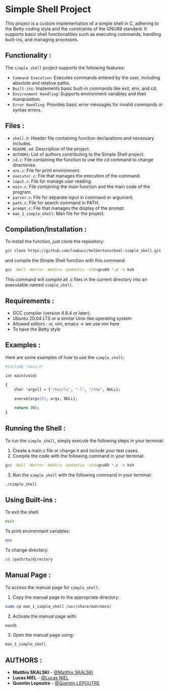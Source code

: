 # Simple Shell Project

This project is a custom implementation of a simple shell in C, adhering to the Betty coding style and the constraints of the GNU89 standard. It supports basic shell functionalities such as executing commands, handling built-ins, and managing processes.

## Functionality :

The `simple_shell` project supports the following features:

- `Command Execution`: Executes commands entered by the user, including absolute and relative paths.
- `Built-ins`: Implements basic built-in commands like exit, env, and cd.
- `Environment Handling`: Supports environment variables and their manipulation.
- `Error Handling`: Provides basic error messages for invalid commands or syntax errors.

## Files :

- `shell.h`: Header file containing function declarations and necessary includes.
- `README.md`: Description of the project.
- `AUTHORS`: List of authors contributing to the Simple Shell project.
- `cd.c`: File containing the function to use the cd command to change directories.
- `env.c`: File for print environment.
- `executor.c`: File that manages the execution of the command.
- `input.c`: File for manage user reading.
- `main.c`: File containing the main function and the main code of the program.
- `parser.c`: File for séparate input in command or argument.
- `path.c`: File for search command in PATH.
- `prompt.c`: File that manages the display of the prompt.
- `man_1_simple_shell`: Man file for the project.

## Compilation/Installation :

To install the function, just clone the repository:

```sh
git clone https://github.com/lowbacc/holbertonschool-simple_shell.git
```

and compile the Simple Shell function with this command:

```sh
gcc -Wall -Werror -Wextra -pedantic -std=gnu89 *.c -o hsh
```

This command will compile all .c files in the current directory into an executable named `simple_shell`.

## Requirements :

- GCC compiler (version 4.8.4 or later).
- Ubuntu 20.04 LTS or a similar Unix-like operating system.
- Allowed editors : vi, vim, emacs -> we use vim here
- To have the Betty style

## Examples :

Here are some examples of how to use the `simple_shell`:

```sh
#include "main.h"

int main(void)

{
    char *argv[] = {"/bin/ls", "-l", "/tmp", NULL};

    execve(argv[0], argv, NULL);

    return (0);
}
```

## Running the Shell :

To run the `simple_shell`, simply execute the following steps in your terminal:

1. Create a main.c file or change it and include your test cases.
2. Compile the code with the following command in your terminal:

```sh
gcc -Wall -Werror -Wextra -pedantic -std=gnu89 *.c -o hsh
```

3. Run the `simple_shell` with the following command in your terminal:

```sh
./simple_shell
```

## Using Built-ins :

To exit the shell:

```sh
exit
```

To print environment variables:

```sh
env
```

To change directory:

```sh
cd /path/to/directory
```

## Manual Page :

To access the manual page for `simple_shell`:

1. Copy the manual page to the appropriate directory:

```sh
sudo cp man_1_simple_shell /usr/share/man/man1/
```

2. Activate the manual page with:

```sh
mandb
```

3. Open the manual page using:

```sh
man_1_simple_shell
```

## AUTHORS :

- **Matthis SKALSKI** - [@Matthis SKALSKI](https://github.com/lowbacc)
- **Lucas NIEL** - [@Lucas NIEL](https://github.com/HSHKZ)
- **Quentin Lepoutre** - [@Quentin LEPOUTRE](https://github.com/MrKay12)
